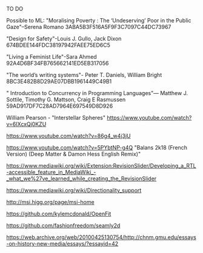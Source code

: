 TO DO


Possible to ML:
"Moralising Poverty : The ‘Undeserving’ Poor in the Public Gaze"–Serena Romano 3ABA5B3F516A5F9F3C7097C44DC73967

"Design for Safety"-Louis J. Gullo, Jack Dixon 674BDEE144FDC38197942FAEE75ED6C5

"Living a Feminist Life"-Sara Ahmed 92A4D6BF34FB765662141ED5EB317056

"The worldʼs writing systems"-	Peter T. Daniels, William Bright 8BC3E482B8D29AE07DBB1961449C49B1

"	Introduction to Concurrency in Programming Languages"—	Matthew J. Sottile, Timothy G. Mattson, Craig E Rasmussen 59AD917DF7C28AD7964E697549D8D926

William Pearson - "Interstellar Spheres" https://www.youtube.com/watch?v=6IXcxQj0KZU

https://www.youtube.com/watch?v=86g4_w4j3jU

https://www.youtube.com/watch?v=5PYbtNP-g4Q "Balans 2k18 (French Version) (Deep Matter & Damon Hess English Remix)"

https://www.mediawiki.org/wiki/Extension:RevisionSlider/Developing_a_RTL-accessible_feature_in_MediaWiki_-_what_we%27ve_learned_while_creating_the_RevisionSlider

https://www.mediawiki.org/wiki/Directionality_support

http://msi.higg.org/page/msi-home

https://github.com/kylemcdonald/OpenFit

https://github.com/fashionfreedom/seamly2d

https://web.archive.org/web/20100425130754/http://chnm.gmu.edu/essays-on-history-new-media/essays/?essayid=42

